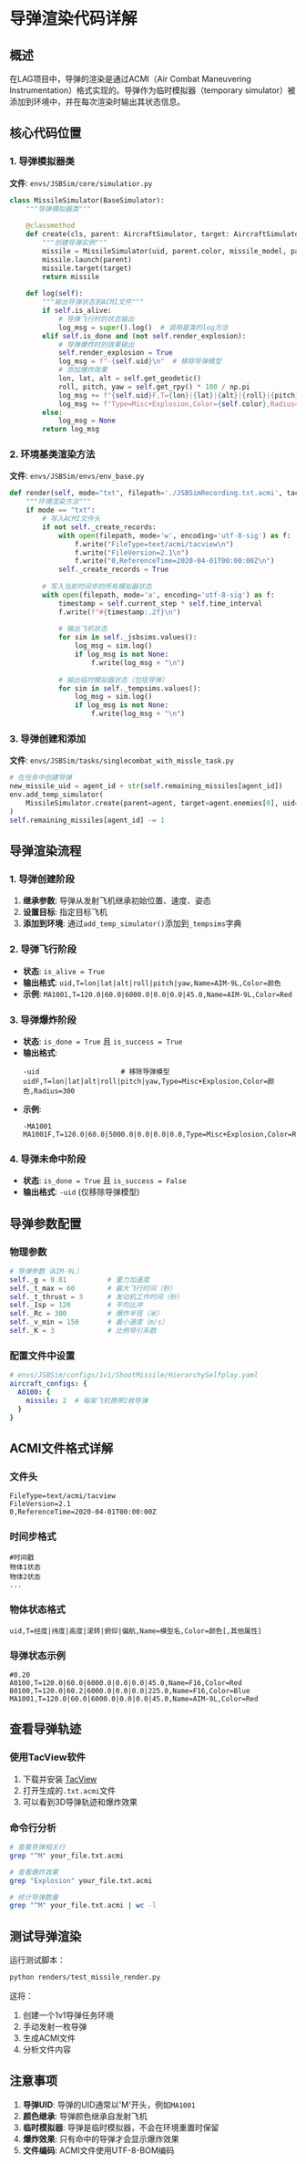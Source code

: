 # 导弹渲染代码详解

## 概述

在LAG项目中，导弹的渲染是通过ACMI（Air Combat Maneuvering Instrumentation）格式实现的。导弹作为临时模拟器（temporary simulator）被添加到环境中，并在每次渲染时输出其状态信息。

## 核心代码位置

### 1. 导弹模拟器类
**文件**: `envs/JSBSim/core/simulatior.py`

```python
class MissileSimulator(BaseSimulator):
    """导弹模拟器类"""
    
    @classmethod
    def create(cls, parent: AircraftSimulator, target: AircraftSimulator, uid: str, missile_model: str = "AIM-9L"):
        """创建导弹实例"""
        missile = MissileSimulator(uid, parent.color, missile_model, parent.dt)
        missile.launch(parent)
        missile.target(target)
        return missile
    
    def log(self):
        """输出导弹状态到ACMI文件"""
        if self.is_alive:
            # 导弹飞行时的状态输出
            log_msg = super().log()  # 调用基类的log方法
        elif self.is_done and (not self.render_explosion):
            # 导弹爆炸时的效果输出
            self.render_explosion = True
            log_msg = f"-{self.uid}\n"  # 移除导弹模型
            # 添加爆炸效果
            lon, lat, alt = self.get_geodetic()
            roll, pitch, yaw = self.get_rpy() * 180 / np.pi
            log_msg += f"{self.uid}F,T={lon}|{lat}|{alt}|{roll}|{pitch}|{yaw},"
            log_msg += f"Type=Misc+Explosion,Color={self.color},Radius={self._Rc}"
        else:
            log_msg = None
        return log_msg
```

### 2. 环境基类渲染方法
**文件**: `envs/JSBSim/envs/env_base.py`

```python
def render(self, mode="txt", filepath='./JSBSimRecording.txt.acmi', tacview=None):
    """环境渲染方法"""
    if mode == "txt":
        # 写入ACMI文件头
        if not self._create_records:
            with open(filepath, mode='w', encoding='utf-8-sig') as f:
                f.write("FileType=text/acmi/tacview\n")
                f.write("FileVersion=2.1\n")
                f.write("0,ReferenceTime=2020-04-01T00:00:00Z\n")
            self._create_records = True
        
        # 写入当前时间步的所有模拟器状态
        with open(filepath, mode='a', encoding='utf-8-sig') as f:
            timestamp = self.current_step * self.time_interval
            f.write(f"#{timestamp:.2f}\n")
            
            # 输出飞机状态
            for sim in self._jsbsims.values():
                log_msg = sim.log()
                if log_msg is not None:
                    f.write(log_msg + "\n")
            
            # 输出临时模拟器状态（包括导弹）
            for sim in self._tempsims.values():
                log_msg = sim.log()
                if log_msg is not None:
                    f.write(log_msg + "\n")
```

### 3. 导弹创建和添加
**文件**: `envs/JSBSim/tasks/singlecombat_with_missle_task.py`

```python
# 在任务中创建导弹
new_missile_uid = agent_id + str(self.remaining_missiles[agent_id])
env.add_temp_simulator(
    MissileSimulator.create(parent=agent, target=agent.enemies[0], uid=new_missile_uid)
)
self.remaining_missiles[agent_id] -= 1
```

## 导弹渲染流程

### 1. 导弹创建阶段
1. **继承参数**: 导弹从发射飞机继承初始位置、速度、姿态
2. **设置目标**: 指定目标飞机
3. **添加到环境**: 通过`add_temp_simulator()`添加到`_tempsims`字典

### 2. 导弹飞行阶段
- **状态**: `is_alive = True`
- **输出格式**: `uid,T=lon|lat|alt|roll|pitch|yaw,Name=AIM-9L,Color=颜色`
- **示例**: `MA1001,T=120.0|60.0|6000.0|0.0|0.0|45.0,Name=AIM-9L,Color=Red`

### 3. 导弹爆炸阶段
- **状态**: `is_done = True` 且 `is_success = True`
- **输出格式**: 
  ```
  -uid                    # 移除导弹模型
  uidF,T=lon|lat|alt|roll|pitch|yaw,Type=Misc+Explosion,Color=颜色,Radius=300
  ```
- **示例**: 
  ```
  -MA1001
  MA1001F,T=120.0|60.0|5000.0|0.0|0.0|0.0,Type=Misc+Explosion,Color=Red,Radius=300
  ```

### 4. 导弹未命中阶段
- **状态**: `is_done = True` 且 `is_success = False`
- **输出格式**: `-uid` (仅移除导弹模型)

## 导弹参数配置

### 物理参数
```python
# 导弹参数（AIM-9L）
self._g = 9.81          # 重力加速度
self._t_max = 60        # 最大飞行时间（秒）
self._t_thrust = 3      # 发动机工作时间（秒）
self._Isp = 120         # 平均比冲
self._Rc = 300          # 爆炸半径（米）
self._v_min = 150       # 最小速度（m/s）
self._K = 3             # 比例导引系数
```

### 配置文件中设置
```yaml
# envs/JSBSim/configs/1v1/ShootMissile/HierarchySelfplay.yaml
aircraft_configs: {
  A0100: {
    missile: 2  # 每架飞机携带2枚导弹
  }
}
```

## ACMI文件格式详解

### 文件头
```
FileType=text/acmi/tacview
FileVersion=2.1
0,ReferenceTime=2020-04-01T00:00:00Z
```

### 时间步格式
```
#时间戳
物体1状态
物体2状态
...
```

### 物体状态格式
```
uid,T=经度|纬度|高度|滚转|俯仰|偏航,Name=模型名,Color=颜色[,其他属性]
```

### 导弹状态示例
```
#0.20
A0100,T=120.0|60.0|6000.0|0.0|0.0|45.0,Name=F16,Color=Red
B0100,T=120.0|60.2|6000.0|0.0|0.0|225.0,Name=F16,Color=Blue
MA1001,T=120.0|60.0|6000.0|0.0|0.0|45.0,Name=AIM-9L,Color=Red
```

## 查看导弹轨迹

### 使用TacView软件
1. 下载并安装 [TacView](https://www.tacview.net/)
2. 打开生成的`.txt.acmi`文件
3. 可以看到3D导弹轨迹和爆炸效果

### 命令行分析
```bash
# 查看导弹相关行
grep "^M" your_file.txt.acmi

# 查看爆炸效果
grep "Explosion" your_file.txt.acmi

# 统计导弹数量
grep "^M" your_file.txt.acmi | wc -l
```

## 测试导弹渲染

运行测试脚本：
```bash
python renders/test_missile_render.py
```

这将：
1. 创建一个1v1导弹任务环境
2. 手动发射一枚导弹
3. 生成ACMI文件
4. 分析文件内容

## 注意事项

1. **导弹UID**: 导弹的UID通常以'M'开头，例如`MA1001`
2. **颜色继承**: 导弹颜色继承自发射飞机
3. **临时模拟器**: 导弹是临时模拟器，不会在环境重置时保留
4. **爆炸效果**: 只有命中的导弹才会显示爆炸效果
5. **文件编码**: ACMI文件使用UTF-8-BOM编码 